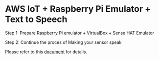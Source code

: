 # AWS IoT + Raspberry Pi Emulator + Text to Speech

Step 1: Prepare Raspberry Pi emulator + VirtualBox + Sense HAT Emulator

Step 2: Continue the proces of Making your sensor speak

Please refer to this [document](https://github.com/groovyxw/IoT/blob/main/AWS%20IoT%20%2B%20Raspberry%20Pi%20Emulator%20%2B%20Text%20to%20Speech/ee517_week12_AWS-polly_19634.pdf) for details.
